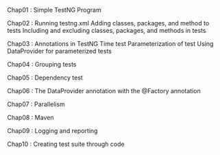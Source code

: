 Chap01 :
Simple TestNG Program

Chap02 :
Running testng.xml
Adding classes, packages, and method to tests
Including and excluding classes, packages, and methods in tests

Chap03 :
Annotations in TestNG
Time test
Parameterization of test
Using DataProvider for parameterized tests

Chap04 :
Grouping tests

Chap05 :
Dependency test

Chap06 :
The DataProvider annotation with the @Factory annotation

Chap07 :
Parallelism

Chap08 :
Maven

Chap09 :
Logging and reporting

Chap10 :
Creating test suite through code